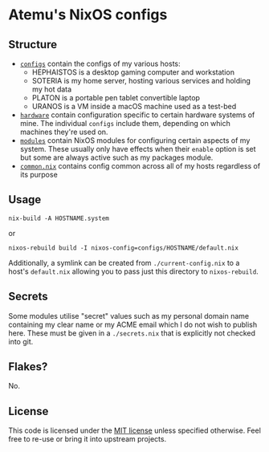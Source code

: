 # Atemu's NixOS configs

## Structure

- [`configs`](./configs/) contain the configs of my various hosts:
  - HEPHAISTOS is a desktop gaming computer and workstation
  - SOTERIA is my home server, hosting various services and holding my hot data
  - PLATON is a portable pen tablet convertible laptop
  - URANOS is a VM inside a macOS machine used as a test-bed
- [`hardware`](./hardware/) contain configuration specific to certain hardware systems of mine. The individual `configs` include them, depending on which machines they're used on.
- [`modules`](./modules/) contain NixOS modules for configuring certain aspects of my system. These usually only have effects when their `enable` option is set but some are always active such as my packages module.
- [`common.nix`](./common.nix) contains config common across all of my hosts regardless of its purpose

## Usage

    nix-build -A HOSTNAME.system

or

    nixos-rebuild build -I nixos-config=configs/HOSTNAME/default.nix

Additionally, a symlink can be created from `./current-config.nix` to a host's `default.nix` allowing you to pass just this directory to `nixos-rebuild`.

## Secrets

Some modules utilise "secret" values such as my personal domain name containing my clear name or my ACME email which I do not wish to publish here. These must be given in a `./secrets.nix` that is explicitly not checked into git.

## Flakes?

No.

## License

This code is licensed under the [MIT license](./LICENSE) unless specified otherwise. Feel free to re-use or bring it into upstream projects.
